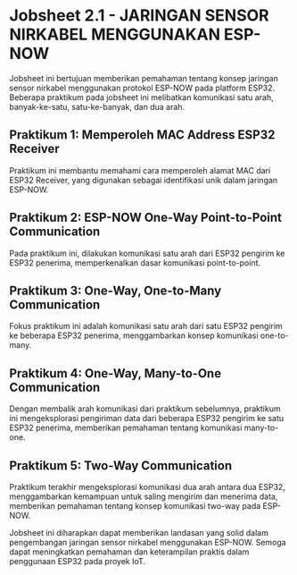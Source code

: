 # Jobsheet 2.1 - JARINGAN SENSOR NIRKABEL MENGGUNAKAN ESP-NOW

Jobsheet ini bertujuan memberikan pemahaman tentang konsep jaringan sensor nirkabel menggunakan protokol ESP-NOW pada platform ESP32. Beberapa praktikum pada jobsheet ini melibatkan komunikasi satu arah, banyak-ke-satu, satu-ke-banyak, dan dua arah.

## Praktikum 1: Memperoleh MAC Address ESP32 Receiver
Praktikum ini membantu memahami cara memperoleh alamat MAC dari ESP32 Receiver, yang digunakan sebagai identifikasi unik dalam jaringan ESP-NOW.

## Praktikum 2: ESP-NOW One-Way Point-to-Point Communication
Pada praktikum ini, dilakukan komunikasi satu arah dari ESP32 pengirim ke ESP32 penerima, memperkenalkan dasar komunikasi point-to-point.

## Praktikum 3: One-Way, One-to-Many Communication
Fokus praktikum ini adalah komunikasi satu arah dari satu ESP32 pengirim ke beberapa ESP32 penerima, menggambarkan konsep komunikasi one-to-many.

## Praktikum 4: One-Way, Many-to-One Communication
Dengan membalik arah komunikasi dari praktikum sebelumnya, praktikum ini mengeksplorasi pengiriman data dari beberapa ESP32 pengirim ke satu ESP32 penerima, memberikan pemahaman tentang komunikasi many-to-one.

## Praktikum 5: Two-Way Communication
Praktikum terakhir mengeksplorasi komunikasi dua arah antara dua ESP32, menggambarkan kemampuan untuk saling mengirim dan menerima data, memberikan pemahaman tentang konsep komunikasi two-way pada ESP-NOW.

Jobsheet ini diharapkan dapat memberikan landasan yang solid dalam pengembangan jaringan sensor nirkabel menggunakan ESP-NOW. Semoga dapat meningkatkan pemahaman dan keterampilan praktis dalam penggunaan ESP32 pada proyek IoT.
